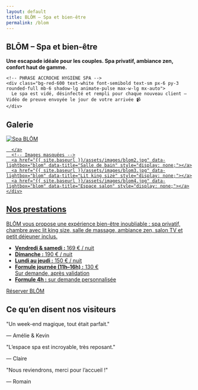 ```yaml
---
layout: default
title: BLŌM – Spa et bien-être
permalink: /blom
---
```


<div class="bg-black text-white min-h-screen px-4 text-center">

  <!-- SECTION ACCUEIL -->
  <section id="accueil" class="py-6">
    <h1 class="text-4xl font-bold mb-4">BLŌM – Spa et bien-être</h1>
    <p class="text-lg max-w-xl mx-auto mb-6">
      <strong>
        Une escapade idéale pour les couples. Spa privatif, ambiance zen, confort haut de gamme.
      </strong>
    </p>

    <!-- PHRASE ACCROCHE HYGIÈNE SPA -->
    <div class="bg-red-600 text-white font-semibold text-sm px-6 py-3 rounded-full mb-6 shadow-lg animate-pulse max-w-lg mx-auto">
      Le spa est vidé, désinfecté et rempli pour chaque nouveau client – Vidéo de preuve envoyée le jour de votre arrivée 📹
    </div>
  </section>

  <!-- SECTION GALERIE -->
  <section id="galerie" class="py-8">
    <h2 class="text-2xl font-bold mb-6">Galerie</h2>
    <div class="flex justify-center">
      <a href="{{ site.baseurl }}/assets/images/Spa.jpg" data-lightbox="blom" data-title="Spa BLŌM">
        <img src="{{ site.baseurl }}/assets/images/Spa.jpg" alt="Spa BLŌM" class="h-64 md:h-[28rem] w-auto max-w-full rounded shadow" />

      </a>
      <!-- Images masquées -->
      <a href="{{ site.baseurl }}/assets/images/blom2.jpg" data-lightbox="blom" data-title="Salle de bain" style="display: none;"></a>
      <a href="{{ site.baseurl }}/assets/images/blom3.jpg" data-lightbox="blom" data-title="Lit king size" style="display: none;"></a>
      <a href="{{ site.baseurl }}/assets/images/blom4.jpg" data-lightbox="blom" data-title="Espace salon" style="display: none;"></a>
    </div>
  </section>

  <!-- SECTION PRESTATIONS -->
  <section id="prestations" class="py-12">
    <h2 class="text-2xl font-bold mb-6">Nos prestations</h2>
    <p class="max-w-xl mx-auto text-lg mb-6">
      BLŌM vous propose une expérience bien-être inoubliable : spa privatif, chambre avec lit king size, salle de massage, ambiance zen, salon TV et petit déjeuner inclus.
    </p>
    <div class="text-left max-w-md mx-auto mb-6">
      <ul class="list-disc list-inside space-y-2 text-white">
        <li><strong>Vendredi & samedi :</strong> 169 € / nuit</li>
        <li><strong>Dimanche :</strong> 190 € / nuit</li>
        <li><strong>Lundi au jeudi :</strong> 150 € / nuit</li>
        <li><strong>Formule journée (11h–16h) :</strong> 130 € <br><span class="text-sm text-gray-400">Sur demande, après validation</span></li>
        <li><strong>Formule 4h :</strong> sur demande personnalisée</li>
      </ul>
    </div>
    <a href="{{ site.baseurl }}/contact"
       class="bg-white text-black hover:bg-gray-300 font-semibold py-3 px-6 rounded-full transition inline-block">
      Réserver BLŌM
    </a>
  </section>

  <!-- AVIS CLIENTS -->
  <section class="py-12">
    <h2 class="text-2xl font-bold mb-6">Ce qu’en disent nos visiteurs</h2>
    <div class="relative w-full max-w-2xl mx-auto overflow-hidden">
      <div id="testimonial-carousel-blom" class="whitespace-nowrap transition-transform duration-700 ease-in-out">
        <div class="inline-block w-full px-4">
          <p class="text-lg italic mb-2">"Un week-end magique, tout était parfait."</p>
          <p class="text-sm text-gray-400">— Amélie & Kevin</p>
        </div>
        <div class="inline-block w-full px-4">
          <p class="text-lg italic mb-2">"L’espace spa est incroyable, très reposant."</p>
          <p class="text-sm text-gray-400">— Claire</p>
        </div>
        <div class="inline-block w-full px-4">
          <p class="text-lg italic mb-2">"Nous reviendrons, merci pour l’accueil !"</p>
          <p class="text-sm text-gray-400">— Romain</p>
        </div>
      </div>
    </div>
  </section>

  <script>
    let indexBlom = 0;
    const carouselBlom = document.getElementById('testimonial-carousel-blom');
    const slideCountBlom = carouselBlom.children.length;

    setInterval(() => {
      indexBlom = (indexBlom + 1) % slideCountBlom;
      carouselBlom.style.transform = `translateX(-${indexBlom * 100}%)`;
    }, 5000);
  </script>

</div>
